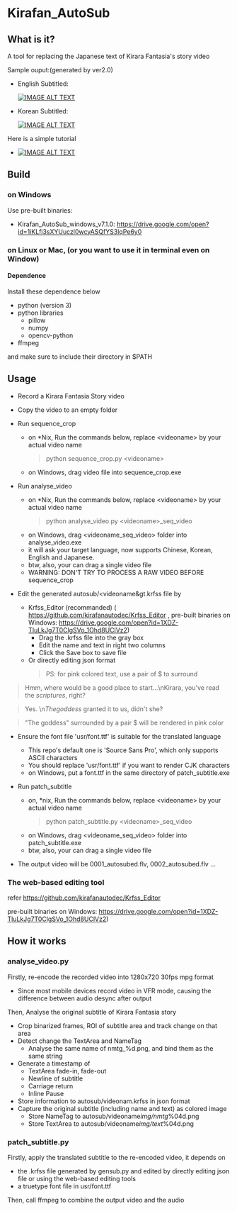 # Kirafan_AutoSub

## What is it?

A tool for replacing the Japanese text of Kirara Fantasia's story video

Sample ouput:(generated by ver2.0)

- English Subtitled:

  [![IMAGE ALT TEXT](http://img.youtube.com/vi/Z8BytfESak0/0.jpg)](https://www.youtube.com/embed/Z8BytfESak0 "CameraMaster")

- Korean Subtitled:

  [![IMAGE ALT TEXT](http://img.youtube.com/vi/_6IlXAgpsEs/0.jpg)](https://www.youtube.com/embed/_6IlXAgpsEs "CameraMaster")

Here is a simple tutorial

- [![IMAGE ALT TEXT](http://img.youtube.com/vi/Ocl9qwsXkFo/0.jpg)](https://www.youtube.com/embed/Ocl9qwsXkFo "CameraMaster")

## Build

### on Windows

Use pre-built binaries:

- Kirafan_AutoSub_windows_v7.1.0: https://drive.google.com/open?id=1iKLfj3sXYUuczl0wcyASQfYS3lqPe6y0

### on Linux or Mac, (or you want to use it in terminal even on Window)

#### Dependence

Install these dependence below

- python (version 3)
- python libraries
  - pillow
  - numpy
  - opencv-python
- ffmpeg

and make sure to include their directory in $PATH

## Usage

- Record a Kirara Fantasia Story video
- Copy the video to an empty folder
- Run sequence_crop

  - on \*Nix, Run the commands below, replace &lt;videoname&gt; by your actual video name
    > python sequence_crop.py &lt;videoname&gt;
  - on Windows, drag video file into sequence_crop.exe

- Run analyse_video

  - on \*Nix, Run the commands below, replace &lt;videoname&gt; by your actual video name
    > python analyse_video.py &lt;videoname&gt;\_seq_video
  - on Windows, drag &lt;videoname_seq_video&gt; folder into analyse_video.exe
  - it will ask your target language, now supports Chinese, Korean, English and Japanese.
  - btw, also, your can drag a single video file
  - WARNING: DON'T TRY TO PROCESS A RAW VIDEO BEFORE sequence_crop

- Edit the generated autosub/&lt;videoname&gt.krfss file by
  - Krfss_Editor (recommanded) ( https://github.com/kirafanautodec/Krfss_Editor , pre-built binaries on Windows: https://drive.google.com/open?id=1XDZ-TluLkJg7T0ClgSVo_1Ohd8UClVz2)
    - Drag the .krfss file into the gray box
    - Edit the name and text in right two columns
    - Click the Save box to save file
  - Or directly editing json format
    > PS: for pink colored text, use a pair of $ to surround

> Hmm, where would be a good place to start...\nKirara, you've read the $scriptures$, right?

> Yes. \n$The goddess$ granted it to us, didn't she?

> "The goddess" surrounded by a pair $ will be rendered in pink color

- Ensure the font file 'usr/font.ttf' is suitable for the translated language
  - This repo's default one is 'Source Sans Pro', which only supports ASCII characters
  - You should replace 'usr/font.ttf' if you want to render CJK characters
  - on Windows, put a font.ttf in the same directory of patch_subtitle.exe
- Run patch_subtitle

  - on, \*nix, Run the commands below, replace &lt;videoname&gt; by your actual video name
    > python patch_subtitle.py &lt;videoname&gt;\_seq_video
  - on Windows, drag &lt;videoname_seq_video&gt; folder into patch_subtitle.exe
  - btw, also, your can drag a single video file

- The output video will be 0001_autosubed.flv, 0002_autosubed.flv ...

### The web-based editing tool

refer https://github.com/kirafanautodec/Krfss_Editor

pre-built binaries on Windows: https://drive.google.com/open?id=1XDZ-TluLkJg7T0ClgSVo_1Ohd8UClVz2)

## How it works

### analyse_video.py

Firstly, re-encode the recorded video into 1280x720 30fps mpg format

- Since most mobile devices record video in VFR mode, causing the difference between audio desync after output

Then, Analyse the original subtitle of Kirara Fantasia story

- Crop binarized frames, ROI of subtitle area and track change on that area
- Detect change the TextArea and NameTag
  - Analyse the same name of nmtg\_%d.png, and bind them as the same string
- Generate a timestamp of
  - TextArea fade-in, fade-out
  - Newline of subtitle
  - Carriage return
  - Inline Pause
- Store information to autosub/videonam.krfss in json format
- Capture the original subtitle (including name and text) as colored image
  - Store NameTag to autosub/videoname*img/nmtg*%04d.png
  - Store TextArea to autosub/videoname*img/text*%04d.png

### patch_subtitle.py

Firstly, apply the translated subtitle to the re-encoded video, it depends on

- the .krfss file generated by gensub.py and edited by directly editing json file or using the web-based editing tools
- a truetype font file in usr/font.ttf

Then, call ffmpeg to combine the output video and the audio
